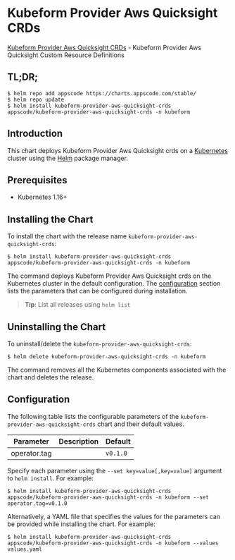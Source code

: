 # Kubeform Provider Aws Quicksight CRDs

[Kubeform Provider Aws Quicksight CRDs](https://github.com/kubeform) - Kubeform Provider Aws Quicksight Custom Resource Definitions

## TL;DR;

```console
$ helm repo add appscode https://charts.appscode.com/stable/
$ helm repo update
$ helm install kubeform-provider-aws-quicksight-crds appscode/kubeform-provider-aws-quicksight-crds -n kubeform
```

## Introduction

This chart deploys Kubeform Provider Aws Quicksight crds on a [Kubernetes](http://kubernetes.io) cluster using the [Helm](https://helm.sh) package manager.

## Prerequisites

- Kubernetes 1.16+

## Installing the Chart

To install the chart with the release name `kubeform-provider-aws-quicksight-crds`:

```console
$ helm install kubeform-provider-aws-quicksight-crds appscode/kubeform-provider-aws-quicksight-crds -n kubeform
```

The command deploys Kubeform Provider Aws Quicksight crds on the Kubernetes cluster in the default configuration. The [configuration](#configuration) section lists the parameters that can be configured during installation.

> **Tip**: List all releases using `helm list`

## Uninstalling the Chart

To uninstall/delete the `kubeform-provider-aws-quicksight-crds`:

```console
$ helm delete kubeform-provider-aws-quicksight-crds -n kubeform
```

The command removes all the Kubernetes components associated with the chart and deletes the release.

## Configuration

The following table lists the configurable parameters of the `kubeform-provider-aws-quicksight-crds` chart and their default values.

|  Parameter   | Description | Default  |
|--------------|-------------|----------|
| operator.tag |             | `v0.1.0` |


Specify each parameter using the `--set key=value[,key=value]` argument to `helm install`. For example:

```console
$ helm install kubeform-provider-aws-quicksight-crds appscode/kubeform-provider-aws-quicksight-crds -n kubeform --set operator.tag=v0.1.0
```

Alternatively, a YAML file that specifies the values for the parameters can be provided while
installing the chart. For example:

```console
$ helm install kubeform-provider-aws-quicksight-crds appscode/kubeform-provider-aws-quicksight-crds -n kubeform --values values.yaml
```
